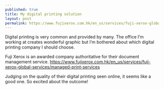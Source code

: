 ```yaml
---
published: true
title: My digital printing solution
layout: post
permalink: https://www.fujixerox.com.hk/en_us/services/fuji-xerox-global-services/managed-print-services
---
```

Digital printing is very common and provided by many. The office I’m working at creates wonderful graphic but I’m bothered about which digital printing company I should choose.

Fuji Xerox is an awarded company authoritative for their document management service. 
https://www.fujixerox.com.hk/en_us/services/fuji-xerox-global-services/managed-print-services

Judging on the quality of their digital printing seen online, it seems like a good one. So excited about the outcome!